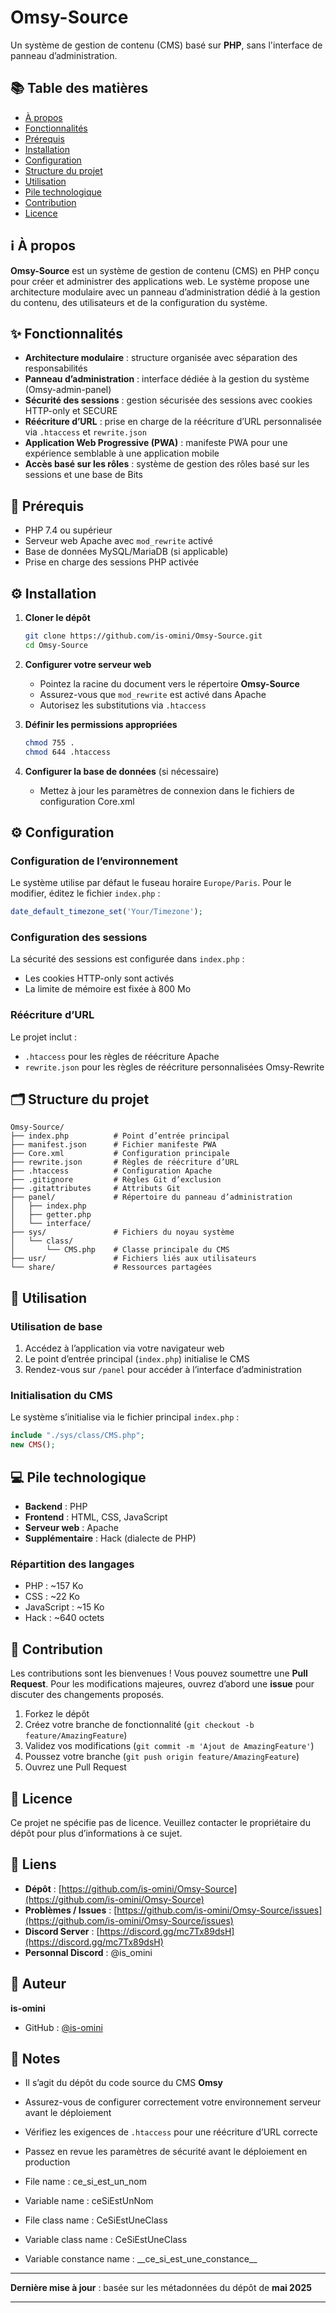 # Omsy-Source
Un système de gestion de contenu (CMS) basé sur **PHP**, sans l'interface de panneau d’administration.

## 📚 Table des matières

* [À propos](#à-propos)
* [Fonctionnalités](#fonctionnalités)
* [Prérequis](#prérequis)
* [Installation](#installation)
* [Configuration](#configuration)
* [Structure du projet](#structure-du-projet)
* [Utilisation](#utilisation)
* [Pile technologique](#pile-technologique)
* [Contribution](#contribution)
* [Licence](#licence)

## ℹ️ À propos

**Omsy-Source** est un système de gestion de contenu (CMS) en PHP conçu pour créer et administrer des applications web.
Le système propose une architecture modulaire avec un panneau d’administration dédié à la gestion du contenu, des utilisateurs et de la configuration du système.

## ✨ Fonctionnalités

* **Architecture modulaire** : structure organisée avec séparation des responsabilités
* **Panneau d’administration** : interface dédiée à la gestion du système (Omsy-admin-panel)
* **Sécurité des sessions** : gestion sécurisée des sessions avec cookies HTTP-only et SECURE
* **Réécriture d’URL** : prise en charge de la réécriture d’URL personnalisée via `.htaccess` et `rewrite.json`
* **Application Web Progressive (PWA)** : manifeste PWA pour une expérience semblable à une application mobile
* **Accès basé sur les rôles** : système de gestion des rôles basé sur les sessions et une base de Bits

## 🧾 Prérequis

* PHP 7.4 ou supérieur
* Serveur web Apache avec `mod_rewrite` activé
* Base de données MySQL/MariaDB (si applicable)
* Prise en charge des sessions PHP activée

## ⚙️ Installation

1. **Cloner le dépôt**

   ```bash
   git clone https://github.com/is-omini/Omsy-Source.git
   cd Omsy-Source
   ```

2. **Configurer votre serveur web**

   * Pointez la racine du document vers le répertoire **Omsy-Source**
   * Assurez-vous que `mod_rewrite` est activé dans Apache
   * Autorisez les substitutions via `.htaccess`

3. **Définir les permissions appropriées**

   ```bash
   chmod 755 .
   chmod 644 .htaccess
   ```

4. **Configurer la base de données** (si nécessaire)

   * Mettez à jour les paramètres de connexion dans le fichiers de configuration Core.xml

## ⚙️ Configuration

### Configuration de l’environnement

Le système utilise par défaut le fuseau horaire `Europe/Paris`.
Pour le modifier, éditez le fichier `index.php` :

```php
date_default_timezone_set('Your/Timezone');
```

### Configuration des sessions

La sécurité des sessions est configurée dans `index.php` :

* Les cookies HTTP-only sont activés
* La limite de mémoire est fixée à 800 Mo

### Réécriture d’URL

Le projet inclut :

* `.htaccess` pour les règles de réécriture Apache
* `rewrite.json` pour les règles de réécriture personnalisées Omsy-Rewrite

## 🗂️ Structure du projet

```
Omsy-Source/
├── index.php          # Point d’entrée principal
├── manifest.json      # Fichier manifeste PWA
├── Core.xml           # Configuration principale
├── rewrite.json       # Règles de réécriture d’URL
├── .htaccess          # Configuration Apache
├── .gitignore         # Règles Git d’exclusion
├── .gitattributes     # Attributs Git
├── panel/             # Répertoire du panneau d’administration
│   ├── index.php
│   ├── getter.php
│   └── interface/
├── sys/               # Fichiers du noyau système
│   └── class/
│       └── CMS.php    # Classe principale du CMS
├── usr/               # Fichiers liés aux utilisateurs
└── share/             # Ressources partagées
```

## 🚀 Utilisation

### Utilisation de base

1. Accédez à l’application via votre navigateur web
2. Le point d’entrée principal (`index.php`) initialise le CMS
3. Rendez-vous sur `/panel` pour accéder à l’interface d’administration

### Initialisation du CMS

Le système s’initialise via le fichier principal `index.php` :

```php
include "./sys/class/CMS.php";
new CMS();
```

## 💻 Pile technologique

* **Backend** : PHP
* **Frontend** : HTML, CSS, JavaScript
* **Serveur web** : Apache
* **Supplémentaire** : Hack (dialecte de PHP)

### Répartition des langages

* PHP : ~157 Ko
* CSS : ~22 Ko
* JavaScript : ~15 Ko
* Hack : ~640 octets

## 🤝 Contribution

Les contributions sont les bienvenues ! Vous pouvez soumettre une **Pull Request**.
Pour les modifications majeures, ouvrez d’abord une **issue** pour discuter des changements proposés.

1. Forkez le dépôt
2. Créez votre branche de fonctionnalité (`git checkout -b feature/AmazingFeature`)
3. Validez vos modifications (`git commit -m 'Ajout de AmazingFeature'`)
4. Poussez votre branche (`git push origin feature/AmazingFeature`)
5. Ouvrez une Pull Request

## 📜 Licence

Ce projet ne spécifie pas de licence.
Veuillez contacter le propriétaire du dépôt pour plus d’informations à ce sujet.

## 🔗 Liens

* **Dépôt** : [https://github.com/is-omini/Omsy-Source](https://github.com/is-omini/Omsy-Source)
* **Problèmes / Issues** : [https://github.com/is-omini/Omsy-Source/issues](https://github.com/is-omini/Omsy-Source/issues)
* **Discord Server** : [https://discord.gg/mc7Tx89dsH](https://discord.gg/mc7Tx89dsH)
* **Personnal Discord** : @is_omini

## 👤 Auteur

**is-omini**

* GitHub : [@is-omini](https://github.com/is-omini)

## 📝 Notes

* Il s’agit du dépôt du code source du CMS **Omsy**
* Assurez-vous de configurer correctement votre environnement serveur avant le déploiement
* Vérifiez les exigences de `.htaccess` pour une réécriture d’URL correcte
* Passez en revue les paramètres de sécurité avant le déploiement en production

* File name : ce_si_est_un_nom
* Variable name : ceSiEstUnNom
* File class name : CeSiEstUneClass
* Variable class name : CeSiEstUneClass
* Variable constance name : \_\_ce_si_est_une_constance\_\_

---

**Dernière mise à jour** : basée sur les métadonnées du dépôt de **mai 2025**

---
